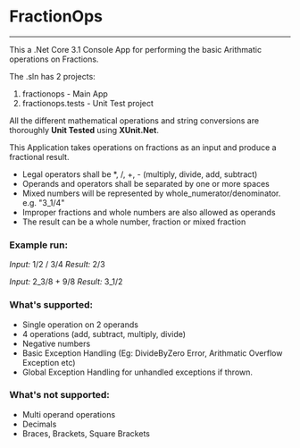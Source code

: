 # FractionOps
---

This a .Net Core 3.1 Console App for performing the basic Arithmatic operations on Fractions.

The .sln has 2 projects:

1. fractionops - Main App 
2. fractionops.tests - Unit Test project

All the different mathematical operations and string conversions are thoroughly **Unit Tested** using **XUnit.Net**.

This Application takes operations on fractions as an input and produce a fractional result.

- Legal operators shall be *, /, +, - (multiply, divide, add, subtract)
- Operands and operators shall be separated by one or more spaces
- Mixed numbers will be represented by whole_numerator/denominator. e.g. "3_1/4"
- Improper fractions and whole numbers are also allowed as operands 
- The result can be a whole number, fraction or mixed fraction

### Example run:

*Input:* 1/2 / 3/4 
*Result:* 2/3

*Input:* 2_3/8 + 9/8 
*Result:* 3_1/2

### What's supported:

- Single operation on 2 operands
- 4 operations (add, subtract, multiply, divide)
- Negative numbers
- Basic Exception Handling (Eg: DivideByZero Error, Arithmatic Overflow Exception etc)
- Global Exception Handling for unhandled exceptions if thrown.

### What's not supported:

- Multi operand operations
- Decimals
- Braces, Brackets, Square Brackets



